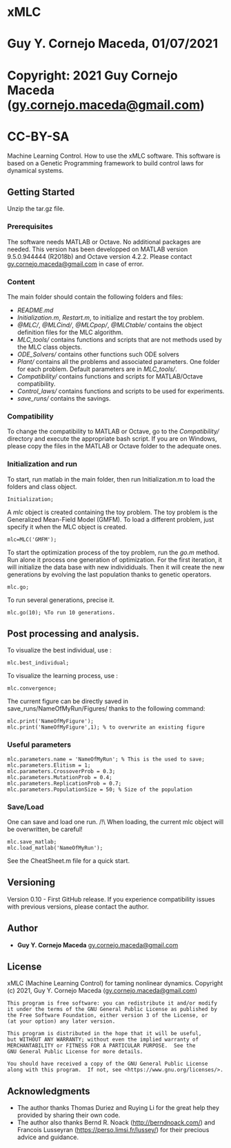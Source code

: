 # xMLC
# Guy Y. Cornejo Maceda, 01/07/2021
# Copyright: 2021 Guy Cornejo Maceda (gy.cornejo.maceda@gmail.com)
# CC-BY-SA


Machine Learning Control.
How to use the xMLC software.
This software is based on a Genetic Programming framework to build control laws for dynamical systems.

## Getting Started

Unzip the tar.gz file.

### Prerequisites

The software needs MATLAB or Octave.
No additional packages are needed.
This version has been developped on MATLAB version 9.5.0.944444 (R2018b) and Octave version 4.2.2.
Please contact gy.cornejo.maceda@gmail.com in case of error.

### Content
The main folder should contain the following folders and files:
- *README.md*
- *Initialization.m*, *Restart.m*, to initialize and restart the toy problem.
- *@MLC/*, *@MLCind/*, *@MLCpop/*, *@MLCtable/* contains the object definition files for the MLC algorithm.
- *MLC_tools/* contains functions and scripts that are not methods used by the MLC class objects.
- *ODE_Solvers/* contains other functions such ODE solvers
- *Plant/* contains all the problems and associated parameters. One folder for each problem. Default parameters are in *MLC_tools/*.
- *Compatibility/* contains functions and scripts for MATLAB/Octave compatibility.
- *Control_laws/* contains functions and scripts to be used for experiments.
- *save_runs/* contains the savings.

### Compatibility
To change the compatibility to MATLAB or Octave, go to the *Compatibility/* directory and execute the appropriate bash script.
If you are on Windows, please copy the files in the MATLAB or Octave folder to the adequate ones.

### Initialization and run
To start, run matlab in the main folder, then run Initialization.m to load the folders and class object.

```
Initialization;
```

A *mlc* object is created containing the toy problem.
The toy problem is the Generalized Mean-Field Model (GMFM).
To load a different problem, just specify it when the MLC object is created.

```
mlc=MLC('GMFM');
```

To start the optimization process of the toy problem, run the *go.m* method.
Run alone it process one generation of optimization.
For the first iteration, it will initialize the data base with new individiduals.
Then it will create the new generations by evolving the last population thanks to genetic operators.

```
mlc.go;
```

To run several generations, precise it.

```
mlc.go(10); %To run 10 generations.
```

## Post processing and analysis.

To visualize the best individual, use :

```
mlc.best_individual;
```

To visualize the learning process, use : 

```
mlc.convergence;
```



The current figure can be directly saved in save_runs/NameOfMyRun/Figures/ thanks to the following command:
```
mlc.print('NameOfMyFigure');
mlc.print('NameOfMyFigure',1); % to overwrite an existing figure
```
### Useful parameters

```
mlc.parameters.name = 'NameOfMyRun'; % This is the used to save;
mlc.parameters.Elitism = 1;
mlc.parameters.CrossoverProb = 0.3;
mlc.parameters.MutationProb = 0.4;
mlc.parameters.ReplicationProb = 0.7;
mlc.parameters.PopulationSize = 50; % Size of the population

```

### Save/Load

One can save and load one run.
/!\ When loading, the current mlc object will be overwritten, be careful!

```
mlc.save_matlab;
mlc.load_matlab('NameOfMyRun');
```

See the CheatSheet.m file for a quick start.

## Versioning

Version 0.10 - First GitHub release.
If you experience compatibility issues with previous versions, please contact the author.

## Author

* **Guy Y. Cornejo Maceda** 
gy.cornejo.maceda@gmail.com

## License

xMLC (Machine Learning Control) for taming nonlinear dynamics.
    Copyright (c) 2021, Guy Y. Cornejo Maceda (gy.cornejo.maceda@gmail.com)

    This program is free software: you can redistribute it and/or modify
    it under the terms of the GNU General Public License as published by
    the Free Software Foundation, either version 3 of the License, or
    (at your option) any later version.

    This program is distributed in the hope that it will be useful,
    but WITHOUT ANY WARRANTY; without even the implied warranty of
    MERCHANTABILITY or FITNESS FOR A PARTICULAR PURPOSE.  See the
    GNU General Public License for more details.

    You should have received a copy of the GNU General Public License
    along with this program.  If not, see <https://www.gnu.org/licenses/>.

## Acknowledgments

* The author thanks Thomas Duriez and Ruying Li for the great help they provided by sharing their own code.
* The author also thanks Bernd R. Noack (http://berndnoack.com/) and Francois Lusseyran (https://perso.limsi.fr/lussey/) for their precious advice and guidance.



